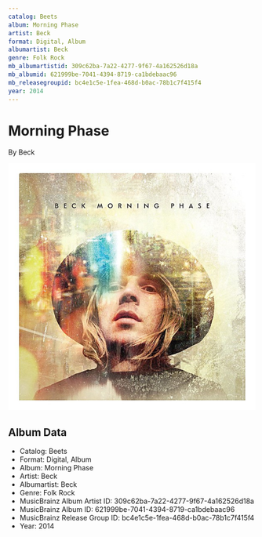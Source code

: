 ```yaml
---
catalog: Beets
album: Morning Phase
artist: Beck
format: Digital, Album
albumartist: Beck
genre: Folk Rock
mb_albumartistid: 309c62ba-7a22-4277-9f67-4a162526d18a
mb_albumid: 621999be-7041-4394-8719-ca1bdebaac96
mb_releasegroupid: bc4e1c5e-1fea-468d-b0ac-78b1c7f415f4
year: 2014
---
```


# Morning Phase

By Beck

![](../../assets/beetscovers/Beck-Morning_Phase.jpg)

## Album Data

- Catalog: Beets
- Format: Digital, Album
- Album: Morning Phase
- Artist: Beck
- Albumartist: Beck
- Genre: Folk Rock
- MusicBrainz Album Artist ID: 309c62ba-7a22-4277-9f67-4a162526d18a
- MusicBrainz Album ID: 621999be-7041-4394-8719-ca1bdebaac96
- MusicBrainz Release Group ID: bc4e1c5e-1fea-468d-b0ac-78b1c7f415f4
- Year: 2014

